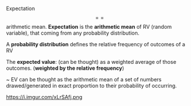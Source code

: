 
Expectation $$==$$ arithmetic mean.
**Expectation** is the **arithmetic mean** of RV (random variable), that coming from any probability distribution.

A **probability distribution** defines the relative frequency of outcomes of a RV

The **expected value**:  (can be thought) as a weighted average of those outcomes. (**weighted by the relative frequency**)

~ EV can be thought as the arithmetic mean of a set of numbers drawed/generated in exact proportion to their probability of occurring.

https://i.imgur.com/xLrSAfj.png